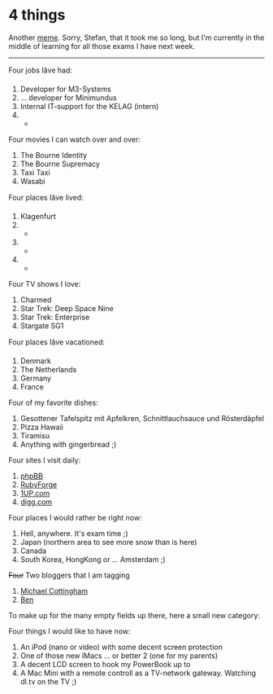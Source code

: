 # 4 things

Another [meme](http://www.leftontheweb.com/article/191/4-things). Sorry, Stefan, that it took me so long, but I'm currently in the middle of learning for all those exams I have next week.



-------------------------------



Four jobs Iâve had:

1. Developer for M3-Systems
2. ... developer for Minimundus
3. Internal IT-support for the KELAG (intern)
4. -

Four movies I can watch over and over:

1. The Bourne Identity
2. The Bourne Supremacy
3. Taxi Taxi
4. Wasabi

Four places Iâve lived:

1. Klagenfurt
2. -
3. -
4. -

Four TV shows I love:

1. Charmed
2. Star Trek: Deep Space Nine
3. Star Trek: Enterprise
4. Stargate SG1

Four places Iâve vacationed:

1. Denmark
2. The Netherlands
3. Germany
4. France

Four of my favorite dishes:

1. Gesottener Tafelspitz mit Apfelkren, Schnittlauchsauce und Rösterdäpfel
2. Pizza Hawaii
3. Tiramisu
4. Anything with gingerbread ;)

Four sites I visit daily:

1. [phpBB](http://www.phpbb.com)
2. [RubyForge](http://rubyforge.org)
3. [1UP.com](http://1up.com)
4. [digg.com](http://digg.com)

Four places I would rather be right now:

1. Hell, anywhere. It's exam time ;)
2. Japan (northern area to see more snow than is here)
3. Canada
4. South Korea, HongKong or ... Amsterdam ;)

<s>Four</s> Two bloggers that I am tagging

1. [Michael Cottingham](http://michealcottingham.com/blog/)
2. [Ben](http://blog.onehero.net)

To make up for the many empty fields up there, here a small new category:

Four things I would like to have now:

1. An iPod (nano or video) with some decent screen protection
2. One of those new iMacs ... or better 2 (one for my parents)
3. A decent LCD screen to hook my PowerBook up to
4. A Mac Mini with a remote controll as a TV-network gateway. Watching dl.tv on the TV ;)
